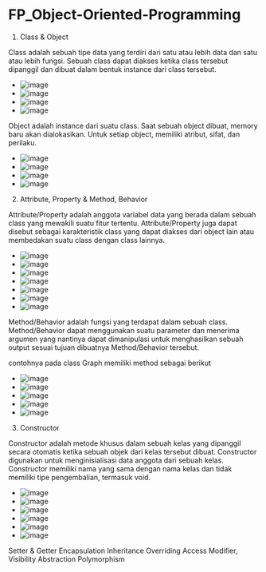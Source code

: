 # FP_Object-Oriented-Programming

1. Class & Object

Class adalah sebuah tipe data yang terdiri dari satu atau lebih data dan satu atau lebih fungsi. Sebuah class dapat diakses ketika class tersebut dipanggil dan dibuat dalam bentuk instance dari class tersebut.

- ![image](https://github.com/fqhhusain/FP_Object-Oriented-Programming/assets/88548292/3b8d00ce-e8f3-4951-bf79-c4935e07b345)
- ![image](https://github.com/fqhhusain/FP_Object-Oriented-Programming/assets/88548292/368867de-f1d4-48cf-a853-76b63a5b540c)
- ![image](https://github.com/fqhhusain/FP_Object-Oriented-Programming/assets/88548292/40efbbdd-2f70-496b-9317-7d6af86baac3)
- ![image](https://github.com/fqhhusain/FP_Object-Oriented-Programming/assets/88548292/572e02ad-f1cc-43e1-aa74-a8aeb0fdb586)

Object adalah instance dari suatu class. Saat sebuah object dibuat, memory baru akan dialokasikan. Untuk setiap object, memiliki atribut, sifat, dan perilaku.

- ![image](https://github.com/fqhhusain/FP_Object-Oriented-Programming/assets/88548292/4a1069de-6adb-40ac-9c8a-d26959fc211d)
- ![image](https://github.com/fqhhusain/FP_Object-Oriented-Programming/assets/88548292/75f20380-d241-48c3-8ea2-91b6e5819073)
- ![image](https://github.com/fqhhusain/FP_Object-Oriented-Programming/assets/88548292/88e32b04-2b4c-4e4b-bf17-96b7fcb7ee9b)
- ![image](https://github.com/fqhhusain/FP_Object-Oriented-Programming/assets/88548292/f04d7179-7f55-4c1a-8d1d-941d8d96c530)

2. Attribute, Property & Method, Behavior

Attribute/Property adalah anggota variabel data yang berada dalam sebuah class yang mewakili suatu fitur tertentu. Attribute/Property juga dapat disebut sebagai karakteristik class yang dapat diakses dari object lain atau membedakan suatu class dengan class lainnya.

- ![image](https://github.com/fqhhusain/FP_Object-Oriented-Programming/assets/88548292/328fcea6-ec2c-42a5-8e34-ec0fbae5526c)
- ![image](https://github.com/fqhhusain/FP_Object-Oriented-Programming/assets/88548292/b80c1d76-e498-43c7-a5aa-12a181f77349)
- ![image](https://github.com/fqhhusain/FP_Object-Oriented-Programming/assets/88548292/70ddc308-c9c8-457c-9b78-8c791580d8e7)
- ![image](https://github.com/fqhhusain/FP_Object-Oriented-Programming/assets/88548292/a0ea13ac-f7d3-492c-bf3d-601e538053c4)
- ![image](https://github.com/fqhhusain/FP_Object-Oriented-Programming/assets/88548292/194c0047-c413-4d70-b163-a66e2606db7d)
- ![image](https://github.com/fqhhusain/FP_Object-Oriented-Programming/assets/88548292/f5ab4da2-f3d8-4acc-b6c6-534837b7b0fc)
- ![image](https://github.com/fqhhusain/FP_Object-Oriented-Programming/assets/88548292/cb3b81c4-07da-4445-ba83-affaffa13faa)

Method/Behavior adalah fungsi yang terdapat dalam sebuah class. Method/Behavior dapat menggunakan suatu parameter dan menerima argumen yang nantinya dapat dimanipulasi untuk menghasilkan sebuah output sesuai tujuan dibuatnya Method/Behavior tersebut.

contohnya pada class Graph memiliki method sebagai berikut 
- ![image](https://github.com/fqhhusain/FP_Object-Oriented-Programming/assets/88548292/07eded57-e757-4569-878a-e3b4112b5c96)
- ![image](https://github.com/fqhhusain/FP_Object-Oriented-Programming/assets/88548292/ac434e84-0de3-4947-80c6-e3598c3b4ba4)
- ![image](https://github.com/fqhhusain/FP_Object-Oriented-Programming/assets/88548292/ad345903-1e48-4fa5-99ac-1520c371d21a)
- ![image](https://github.com/fqhhusain/FP_Object-Oriented-Programming/assets/88548292/3a98f95e-9f0e-4d57-a99e-3cc86304cc28)
- ![image](https://github.com/fqhhusain/FP_Object-Oriented-Programming/assets/88548292/09426641-08ab-4101-b37d-adbf78e8cffd)


3. Constructor

Constructor adalah metode khusus dalam sebuah kelas yang dipanggil secara otomatis ketika sebuah objek dari kelas tersebut dibuat. Constructor digunakan untuk menginisialisasi data anggota dari sebuah kelas. Constructor memiliki nama yang sama dengan nama kelas dan tidak memiliki tipe pengembalian, termasuk void.

- ![image](https://github.com/fqhhusain/FP_Object-Oriented-Programming/assets/88548292/ba0e1ecb-19fc-43e7-aae4-b7cd18c92159)
- ![image](https://github.com/fqhhusain/FP_Object-Oriented-Programming/assets/88548292/057d5cbf-5cd9-4c01-bdfa-0bf710ead4c4)
- ![image](https://github.com/fqhhusain/FP_Object-Oriented-Programming/assets/88548292/49b15c94-8a30-49a5-93b0-b4596e6b166b)
- ![image](https://github.com/fqhhusain/FP_Object-Oriented-Programming/assets/88548292/cb0983ed-f880-4260-92ed-cdff6fb8722c)
- ![image](https://github.com/fqhhusain/FP_Object-Oriented-Programming/assets/88548292/19a898a6-b522-4ca8-b0e9-20f3c30a38fd)
- ![image](https://github.com/fqhhusain/FP_Object-Oriented-Programming/assets/88548292/4a315a68-6755-4225-9c59-cf11dfc5d633)







Setter & Getter
Encapsulation
Inheritance
Overriding
Access Modifier, Visibility
Abstraction
Polymorphism
